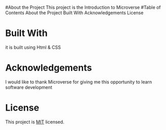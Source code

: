 #About the Project
This project is the Introduction to Microverse
#Table of Contents
 About the Project
   Built With
Acknowledgements
License

# Built With
it is built using Html & CSS
# Acknowledgements
I would like to thank Microverse for giving me this opportunity to learn software development
# License
This project is [MIT](./LICENSE) licensed.
